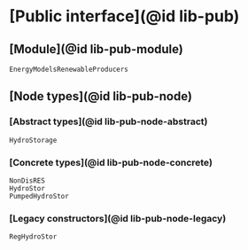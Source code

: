 # [Public interface](@id lib-pub)

## [Module](@id lib-pub-module)

```@docs
EnergyModelsRenewableProducers
```

## [Node types](@id lib-pub-node)

### [Abstract types](@id lib-pub-node-abstract)

```@docs
HydroStorage
```

### [Concrete types](@id lib-pub-node-concrete)

```@docs
NonDisRES
HydroStor
PumpedHydroStor
```

### [Legacy constructors](@id lib-pub-node-legacy)

```@docs
RegHydroStor
```
